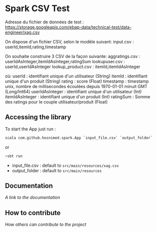 # Spark CSV Test
Adresse du fichier de données de test : https://storage.googleapis.com/ebap-data/technical-test/data-engineer/xag.csv

On dispose d'un fichier CSV, selon le modèle suivant: 
input.csv : userId,itemId,rating,timestamp

On souhaite construire 3 CSV de la façon suivante: 
aggratings.csv : userIdAsInteger,itemIdAsInteger,ratingSum 
lookupuser.csv : userId,userIdAsInteger 
lookup_product.csv : itemId,itemIdAsInteger

où: 
userId : identifiant unique d'un utilisateur (String) 
itemId : identifiant unique d'un produit (String) 
rating : score (Float) 
timestamp : timestamp unix, nombre de millisecondes écoulées depuis 1970-01-01 minuit GMT (Long/Int64) 
userIdAsInteger : identifiant unique d'un utilisateur (Int) 
itemIdAsInteger : identifiant unique d'un produit (Int) 
ratingSum : Somme des ratings pour le couple utilisateur/produit (Float)

## Accessing the library

To start the App just run : 
```bash
scala com.github.hosnimed.spark.App `input_file.csv` `output_folder`
```
or
```bash
>sbt run 
```
* input_file.csv : default to `src/main/resources/xag.csv`
* output_folder : default to `src/main/resources`

## Documentation

*A link to the documentation*

## How to contribute

*How others can contribute to the project*